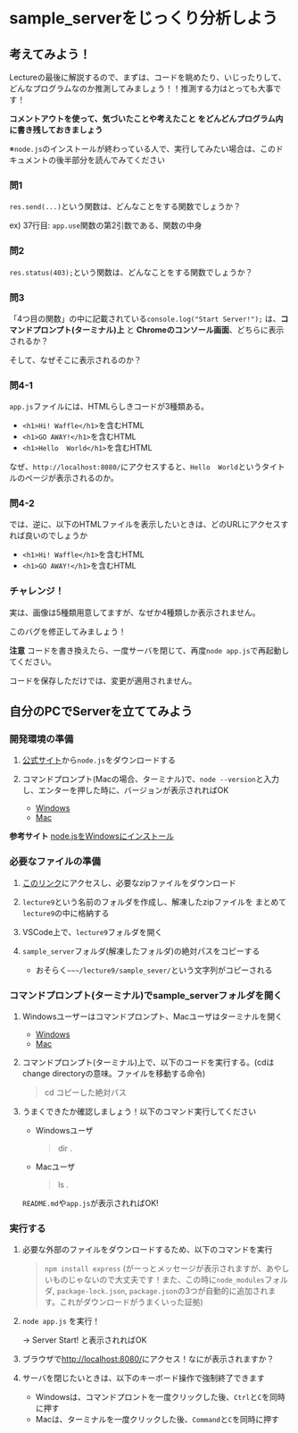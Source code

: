 # sample_serverをじっくり分析しよう

## 考えてみよう！
Lectureの最後に解説するので、まずは、コードを眺めたり、いじったりして、どんなプログラムなのか推測してみましょう！！推測する力はとっても大事です！


**コメントアウトを使って、気づいたことや考えたこと をどんどんプログラム内に書き残しておきましょう**

※`node.js`のインストールが終わっている人で、実行してみたい場合は、このドキュメントの後半部分を読んでみてください

### 問1

`res.send(...)`という関数は、どんなことをする関数でしょうか？

ex) 37行目: `app.use`関数の第2引数である、関数の中身

### 問2

`res.status(403);`という関数は、どんなことをする関数でしょうか？

### 問3
「4つ目の関数」の中に記載されている`console.log("Start Server!");` は、**コマンドプロンプト(ターミナル)上** と **Chromeのコンソール画面**、どちらに表示されるか？

そして、なぜそこに表示されるのか？


### 問4-1

`app.js`ファイルには、HTMLらしきコードが3種類ある。
- `<h1>Hi! Waffle</h1>`を含むHTML
- `<h1>GO AWAY!</h1>`を含むHTML
- `<h1>Hello  World</h1>`を含むHTML  

なぜ、`http://localhost:8080/`にアクセスすると、`Hello  World`というタイトルのページが表示されるのか。

### 問4-2
では、逆に、以下のHTMLファイルを表示したいときは、どのURLにアクセスすれば良いのでしょうか
- `<h1>Hi! Waffle</h1>`を含むHTML
- `<h1>GO AWAY!</h1>`を含むHTML


### チャレンジ！
実は、画像は5種類用意してますが、なぜか4種類しか表示されません。

このバグを修正してみましょう！

**注意**
コードを書き換えたら、一度サーバを閉じて、再度`node app.js`で再起動してください。

コードを保存しただけでは、変更が適用されません。


## 自分のPCでServerを立ててみよう

### 開発環境の準備

1. [公式サイト](https://nodejs.org/ja/download/)から`node.js`をダウンロードする

1. コマンドプロンプト(Macの場合、ターミナル)で、`node --version`と入力し、エンターを押した時に、バージョンが表示されればOK
    - [Windows](https://www.modis.co.jp/candidate/insight/column_28)
    - [Mac](https://support.apple.com/ja-jp/guide/terminal/apd5265185d-f365-44cb-8b09-71a064a42125/mac)


**参考サイト**
[node.jsをWindowsにインストール](https://qiita.com/taiponrock/items/9001ae194571feb63a5e)


### 必要なファイルの準備

1. [このリンク](https://drive.google.com/file/d/15lUAMPMC4VOr13cciX0vSy68w5BluvMK/view?usp=share_link)にアクセスし、必要なzipファイルをダウンロード

1. `lecture9`という名前のフォルダを作成し、解凍したzipファイルを
まとめて`lecture9`の中に格納する

1. VSCode上で、`lecture9`フォルダを開く

1. `sample_server`フォルダ(解凍したフォルダ)の絶対パスをコピーする
    - おそらく`~~~/lecture9/sample_sever/`という文字列がコピーされる

### コマンドプロンプト(ターミナル)でsample_serverフォルダを開く

1. Windowsユーザーはコマンドプロンプト、Macユーザはターミナルを開く
    - [Windows](https://www.modis.co.jp/candidate/insight/column_28)
    - [Mac](https://support.apple.com/ja-jp/guide/terminal/apd5265185d-f365-44cb-8b09-71a064a42125/mac)

1. コマンドプロンプト(ターミナル)上で、以下のコードを実行する。(cdはchange  directoryの意味。ファイルを移動する命令)
    >  cd コピーした絶対パス

2. うまくできたか確認しましょう！以下のコマンド実行してください
    - Windowsユーザ
        > dir .
    - Macユーザ
        > ls .
    
    `README.md`や`app.js`が表示されればOK!

### 実行する

1. 必要な外部のファイルをダウンロードするため、以下のコマンドを実行
    > `npm install express`
    (がーっとメッセージが表示されますが、あやしいものじゃないので大丈夫です！また、この時に`node_modules`フォルダ, `package-lock.json`, `package.json`の3つが自動的に追加されます。これがダウンロードがうまくいった証拠)

2. `node app.js` を実行！
    
    -> Server Start! と表示されればOK

3. ブラウザで[http://localhost:8080/](http://localhost.8080/)にアクセス！なにが表示されますか？

4. サーバを閉じたいときは、以下のキーボード操作で強制終了できます
    - Windowsは、コマンドプロントを一度クリックした後、`Ctrl`と`C`を同時に押す
    - Macは、ターミナルを一度クリックした後、`Command`と`C`を同時に押す


